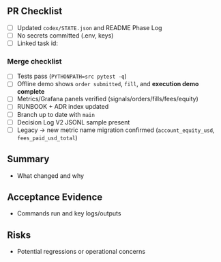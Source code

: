 ## PR Checklist

- [ ] Updated `codex/STATE.json` and README Phase Log
- [ ] No secrets committed (.env, keys)
- [ ] Linked task id: <!-- e.g., P0-FIXES-AND-OFFLINE-DEMO -->

### Merge checklist
- [ ] Tests pass (`PYTHONPATH=src pytest -q`)
- [ ] Offline demo shows `order submitted`, `fill`, and **execution demo complete**
- [ ] Metrics/Grafana panels verified (signals/orders/fills/fees/equity)
- [ ] RUNBOOK + ADR index updated
- [ ] Branch up to date with `main`
 - [ ] Decision Log V2 JSONL sample present
 - [ ] Legacy → new metric name migration confirmed (`account_equity_usd`, `fees_paid_usd_total`)

## Summary

- What changed and why

## Acceptance Evidence

- Commands run and key logs/outputs

## Risks

- Potential regressions or operational concerns
